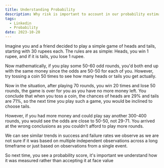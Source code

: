 ```yaml
---
title: Understanding Probability
description: Why risk is important to account in our probability estimates
tags:
  - Linkedin
  - Probability
date: 2023-10-28
---
```

Imagine you and a friend decided to play a simple game of heads and tails, starting with 30 rupees each. The rules are as simple: Heads, you win 1 rupee, and if it is tails, you lose 1 rupee.

Now mathematically, if you play some 50-60 odd rounds, you'd both end up with the same money since the odds are 50-50 for each of you. However, try tossing a coin 50 times to see how many heads or tails you get actually.

Now in the situation, after playing 70 rounds, you win 20 times and lose 50 rounds, the game is over for you as you have no more money left. You conclude that when you toss a coin, the chances of heads are 29% and tails are 71%, so the next time you play such a game, you would be inclined to choose tails.

However, if you had more money and could play say another 300-400 rounds, you would see the odds are close to 50-50, not 29-71. You arrived at the wrong conclusions as you couldn't afford to play more rounds.

We can see similar trends in success and failure rates we observe as we are not sure if it was based on multiple independent observations across a long timeframe or just based on observations from a single event.

So next time, you see a probability score, it's important we understand how it was measured rather than accepting it at face value